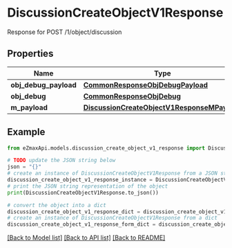 # DiscussionCreateObjectV1Response

Response for POST /1/object/discussion

## Properties

Name | Type | Description | Notes
------------ | ------------- | ------------- | -------------
**obj_debug_payload** | [**CommonResponseObjDebugPayload**](CommonResponseObjDebugPayload.md) |  | 
**obj_debug** | [**CommonResponseObjDebug**](CommonResponseObjDebug.md) |  | [optional] 
**m_payload** | [**DiscussionCreateObjectV1ResponseMPayload**](DiscussionCreateObjectV1ResponseMPayload.md) |  | 

## Example

```python
from eZmaxApi.models.discussion_create_object_v1_response import DiscussionCreateObjectV1Response

# TODO update the JSON string below
json = "{}"
# create an instance of DiscussionCreateObjectV1Response from a JSON string
discussion_create_object_v1_response_instance = DiscussionCreateObjectV1Response.from_json(json)
# print the JSON string representation of the object
print(DiscussionCreateObjectV1Response.to_json())

# convert the object into a dict
discussion_create_object_v1_response_dict = discussion_create_object_v1_response_instance.to_dict()
# create an instance of DiscussionCreateObjectV1Response from a dict
discussion_create_object_v1_response_form_dict = discussion_create_object_v1_response.from_dict(discussion_create_object_v1_response_dict)
```
[[Back to Model list]](../README.md#documentation-for-models) [[Back to API list]](../README.md#documentation-for-api-endpoints) [[Back to README]](../README.md)


